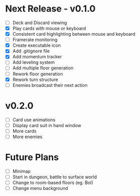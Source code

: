 # Next Release - v0.1.0
- [ ] Deck and Discard viewing
- [x] Play cards with mouse or keyboard
- [x] Consistent card highlighting between mouse and keyboard
- [ ] Framerate monitoring
- [x] Create executable icon
- [x] Add .gitignore file
- [x] Add momentum tracker
- [ ] Add leveling system
- [ ] Add multiple floor generation
- [ ] Rework floor generation
- [x] Rework turn structure
- [ ] Enemies broadcast their next action

# v0.2.0
- [ ] Card use animations
- [ ] Display card suit in hand window
- [ ] More cards
- [ ] More enemies

# Future Plans
- [ ] Minimap
- [ ] Start in dungeon, battle to surface world
- [ ] Change to room-based floors (eg. BoI)
- [ ] Change menu background
